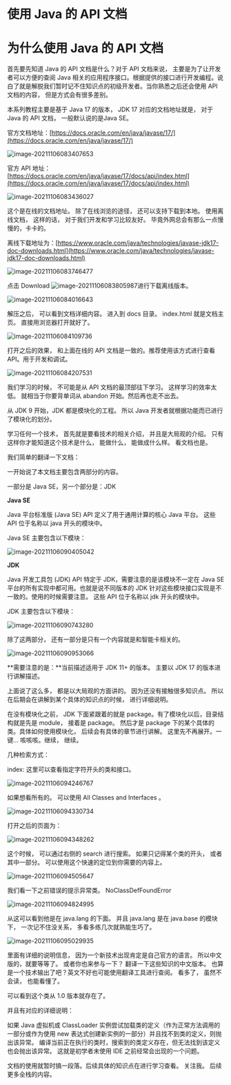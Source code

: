 # 使用 Java 的 API 文档

# 为什么使用 Java 的 API 文档

首先要先知道 Java 的 API 文档是什么？对于 API 文档来说， 主要是为了让开发者可以方便的查阅 Java 相关的应用程序接口。根据提供的接口进行开发编程。说白了就是解脱我们暂时记不住知识点的初级开发者。当你熟悉之后还会使用 API 文档的内容， 但是方式会有很多差别。

本系列教程主要是基于 Java 17 的版本， JDK 17 对应的文档地址就是， 对于 Java 的 API 文档， 一般默认说的是Java SE。

官方文档地址：[https://docs.oracle.com/en/java/javase/17/](https://docs.oracle.com/en/java/javase/17/)

![image-20211106083407653](https://cdn.jsdelivr.net/gh/xymiao/xymiaocdn/res/2021/202111/image-20211106083407653.png)

官方 API 地址：[https://docs.oracle.com/en/java/javase/17/docs/api/index.html](https://docs.oracle.com/en/java/javase/17/docs/api/index.html)

![image-20211106083436027](https://cdn.jsdelivr.net/gh/xymiao/xymiaocdn/res/2021/202111/image-20211106083436027.png)

这个是在线的文档地址。 除了在线浏览的途径， 还可以支持下载到本地。 使用离线文档， 这样的话， 对于我们开发和学习比较友好。 毕竟外网总会有那么一点慢慢的，卡卡的。

离线下载地址为：[https://www.oracle.com/java/technologies/javase-jdk17-doc-downloads.html](https://www.oracle.com/java/technologies/javase-jdk17-doc-downloads.html)

![image-20211106083746477](https://cdn.jsdelivr.net/gh/xymiao/xymiaocdn/res/2021/202111/image-20211106083746477.png)

点击 Download ![image-20211106083805987](https://cdn.jsdelivr.net/gh/xymiao/xymiaocdn/res/2021/202111/image-20211106083805987.png)进行下载离线版本。

![image-20211106084016643](https://cdn.jsdelivr.net/gh/xymiao/xymiaocdn/res/2021/202111/image-20211106084016643.png)

解压之后， 可以看到文档详细内容。 进入到 docs 目录。 index.html 就是文档主页。 直接用浏览器打开就好了。

![image-20211106084109736](https://cdn.jsdelivr.net/gh/xymiao/xymiaocdn/res/2021/202111/image-20211106084109736.png)

打开之后的效果， 和上面在线的 API 文档是一致的。推荐使用该方式进行查看 API。用于开发和调试。

![image-20211106084207531](https://cdn.jsdelivr.net/gh/xymiao/xymiaocdn/res/2021/202111/image-20211106084207531.png)

我们学习的时候， 不可能是从 API 文档的最顶部往下学习。 这样学习的效率太低。 就相当于你要背单词从 abandon 开始。然后再也走不出去。

从 JDK 9 开始，JDK 都是模块化的工程。 所以 Java 开发者就根据功能而已进行了模块化的划分。

学习任何一个技术， 首先就是要看技术的相关介绍， 并且是大局观的介绍。 只有这样你才能知道这个技术是什么， 能做什么， 能做成什么样。 看文档也是。 

我们简单的翻译一下文档：

一开始说了本文档主要包含两部分的内容。 

一部分是 Java SE，另一个部分是：JDK

**Java SE**

Java 平台标准版 (Java SE) API 定义了用于通用计算的核心 Java 平台。 这些 API 位于名称以 java 开头的模块中。 

Java SE 主要包含以下模块：

![image-20211106090405042](https://cdn.jsdelivr.net/gh/xymiao/xymiaocdn/res/2021/202111/image-20211106090405042.png)

**JDK**

Java 开发工具包 (JDK) API 特定于 JDK，需要注意的是该模块不一定在 Java SE 平台的所有实现中都可用。也就是说不同版本的 JDK 针对这些模块接口实现是不一致的。使用的时候需要注意。 这些 API 位于名称以 jdk 开头的模块中。 

JDK 主要包含以下模块：

![image-20211106090743280](https://cdn.jsdelivr.net/gh/xymiao/xymiaocdn/res/2021/202111/image-20211106090743280.png)

除了这两部分， 还有一部分是只有一个内容就是和智能卡相关的。 

![image-20211106090953066](https://cdn.jsdelivr.net/gh/xymiao/xymiaocdn/res/2021/202111/image-20211106090953066.png)

**需要注意的是：**当前描述适用于 JDK 11+ 的版本。 主要以 JDK 17 的版本进行讲解描述。

上面说了这么多， 都是以大局观的方面讲的。 因为还没有接触很多知识点。 所以在后期会在讲解到某个具体的知识点的时候， 进行详细说明。



在没有模块化之前， JDK 下面紧跟着的就是 package。有了模块化以后，目录结构就是先是 module， 接着是 package。 然后才是 package 下的某个具体的类。具体如何使用模块化， 后续会有具体的章节进行讲解。 这里先不再展开。一键... 咳咳咳。继续， 继续。

几种检索方式：

index: 这里可以查看指定字符开头的类和接口。

![image-20211106094246767](https://cdn.jsdelivr.net/gh/xymiao/xymiaocdn/res/2021/202111/image-20211106094246767.png)

如果想看所有的。 可以使用 All Classes and Interfaces 。

![image-20211106094330734](https://cdn.jsdelivr.net/gh/xymiao/xymiaocdn/res/2021/202111/image-20211106094330734.png)

打开之后的页面为：

![image-20211106094348262](https://cdn.jsdelivr.net/gh/xymiao/xymiaocdn/res/2021/202111/image-20211106094348262.png)

这个时候， 可以通过右侧的 search 进行搜索。 如果只记得某个类的开头， 或者其中一部分。 可以使用这个快速的定位到你需要的内容上。

![image-20211106094505647](https://cdn.jsdelivr.net/gh/xymiao/xymiaocdn/res/2021/202111/image-20211106094505647.png)

我们看一下之前错误的提示异常类。 NoClassDefFoundError

![image-20211106094824995](https://cdn.jsdelivr.net/gh/xymiao/xymiaocdn/res/2021/202111/image-20211106094824995.png)

从这可以看到他是在 java.lang 的下面。 并且 java.lang 是在 java.base 的模块下， 一次记不住没关系， 多看多练几次就熟能生巧了。

![image-20211106095029935](https://cdn.jsdelivr.net/gh/xymiao/xymiaocdn/res/2021/202111/image-20211106095029935.png)

里面有详细的说明信息， 因为一个新技术出现肯定是自己官方的语言。 所以中文版的，就要等等了。 或者你也来参与一下？ 翻译一下这些知识的中文版本。 也算是一个技术输出了吧？英文不好也可能使用翻译工具进行查阅。 看多了， 虽然不会读， 也能看懂了。 

可以看到这个类从 1.0 版本就存在了。 

并且有对应的详细说明：

如果 Java 虚拟机或 ClassLoader 实例尝试加载类的定义（作为正常方法调用的一部分或作为使用 new 表达式创建新实例的一部分）并且找不到类的定义，则抛出该异常。 编译当前正在执行的类时，搜索到的类定义存在，但无法找到该定义也会抛出该异常。 这就是初学者未使用 IDE 之前经常会出现的一个问题。 



文档的使用就暂时搞一段落。后续具体的知识点在进行学习查看。 关注我。 后续更多全栈的内容。 